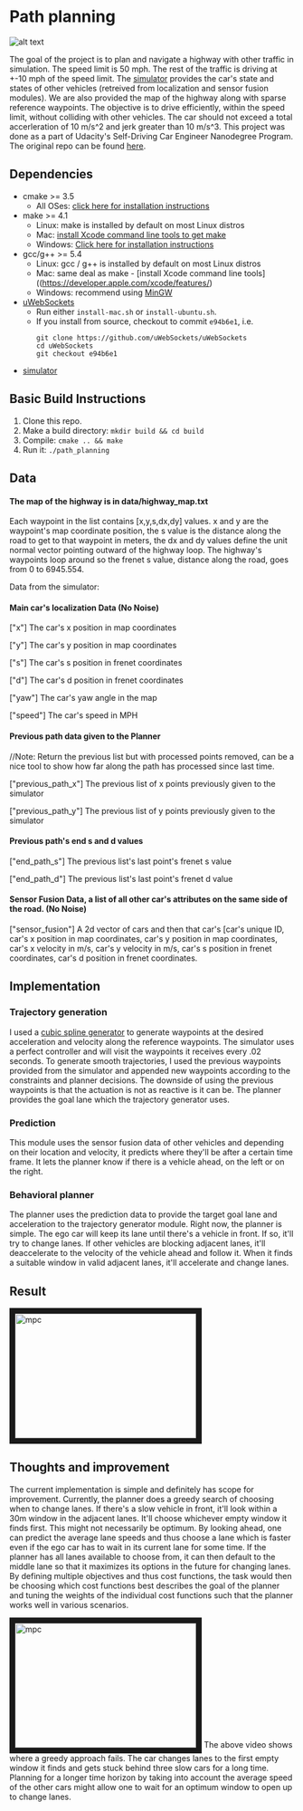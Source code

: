 # Path planning

![alt text](./results/pp.gif)

The goal of the project is to plan and navigate a highway with other traffic in simulation. The speed limit is 50 mph. The rest of the traffic is driving at +-10 mph of the speed limit. The [simulator](https://github.com/udacity/self-driving-car-sim/releases/tag/T3_v1.2) provides the car's state and states of other vehicles (retreived from localization and sensor fusion modules). We are also provided the map of the highway along with sparse reference waypoints. The objective is to drive efficiently, within the speed limit, without colliding with other vehicles. The car should not exceed a total accerleration of 10 m/s^2 and jerk greater than 10 m/s^3. This project was done as a part of Udacity's Self-Driving Car Engineer Nanodegree Program. The original repo can be found [here](https://github.com/udacity/CarND-Path-Planning-Project).

## Dependencies

* cmake >= 3.5
  * All OSes: [click here for installation instructions](https://cmake.org/install/)
* make >= 4.1
  * Linux: make is installed by default on most Linux distros
  * Mac: [install Xcode command line tools to get make](https://developer.apple.com/xcode/features/)
  * Windows: [Click here for installation instructions](http://gnuwin32.sourceforge.net/packages/make.htm)
* gcc/g++ >= 5.4
  * Linux: gcc / g++ is installed by default on most Linux distros
  * Mac: same deal as make - [install Xcode command line tools]((https://developer.apple.com/xcode/features/)
  * Windows: recommend using [MinGW](http://www.mingw.org/)
* [uWebSockets](https://github.com/uWebSockets/uWebSockets)
  * Run either `install-mac.sh` or `install-ubuntu.sh`.
  * If you install from source, checkout to commit `e94b6e1`, i.e.
    ```
    git clone https://github.com/uWebSockets/uWebSockets 
    cd uWebSockets
    git checkout e94b6e1
    ```
* [simulator](https://github.com/udacity/self-driving-car-sim/releases/tag/T3_v1.2)


## Basic Build Instructions

1. Clone this repo.
2. Make a build directory: `mkdir build && cd build`
3. Compile: `cmake .. && make`
4. Run it: `./path_planning`


## Data

#### The map of the highway is in data/highway_map.txt
Each waypoint in the list contains  [x,y,s,dx,dy] values. x and y are the waypoint's map coordinate position, the s value is the distance along the road to get to that waypoint in meters, the dx and dy values define the unit normal vector pointing outward of the highway loop. The highway's waypoints loop around so the frenet s value, distance along the road, goes from 0 to 6945.554.

Data from the simulator:

#### Main car's localization Data (No Noise)

["x"] The car's x position in map coordinates

["y"] The car's y position in map coordinates

["s"] The car's s position in frenet coordinates

["d"] The car's d position in frenet coordinates

["yaw"] The car's yaw angle in the map

["speed"] The car's speed in MPH

#### Previous path data given to the Planner

//Note: Return the previous list but with processed points removed, can be a nice tool to show how far along
the path has processed since last time. 

["previous_path_x"] The previous list of x points previously given to the simulator

["previous_path_y"] The previous list of y points previously given to the simulator

#### Previous path's end s and d values 

["end_path_s"] The previous list's last point's frenet s value

["end_path_d"] The previous list's last point's frenet d value

#### Sensor Fusion Data, a list of all other car's attributes on the same side of the road. (No Noise)

["sensor_fusion"] A 2d vector of cars and then that car's [car's unique ID, car's x position in map coordinates, car's y position in map coordinates, car's x velocity in m/s, car's y velocity in m/s, car's s position in frenet coordinates, car's d position in frenet coordinates. 


## Implementation

### Trajectory generation
I used a [cubic spline generator](http://kluge.in-chemnitz.de/opensource/spline/) to generate waypoints at the desired acceleration and velocity along the reference waypoints. The simulator uses a perfect controller and will visit the waypoints it receives every .02 seconds. To generate smooth trajectories, I used the previous waypoints provided from the simulator and appended new waypoints according to the constraints and planner decisions. The downside of using the previous waypoints is that the actuation is not as reactive is it can be. The planner provides the goal lane which the trajectory generator uses. 

### Prediction
This module uses the sensor fusion data of other vehicles and depending on their location and velocity, it predicts where they'll be after a certain time frame. It lets the planner know if there is a vehicle ahead, on the left or on the right.

### Behavioral planner
The planner uses the prediction data to provide the target goal lane and acceleration to the trajectory generator module. Right now, the planner is simple. The ego car will keep its lane until there's a vehicle in front. If so, it'll try to change lanes. If other vehicles are blocking adjacent lanes, it'll deaccelerate to the velocity of the vehicle ahead and follow it. When it finds a suitable window in valid adjacent lanes, it'll accelerate and change lanes.

## Result

<a href="http://www.youtube.com/watch?feature=player_embedded&v=pgN-TO3Xy3I
" target="_blank"><img src="http://img.youtube.com/vi/pgN-TO3Xy3I/0.jpg" 
alt="mpc" width="320" height="220" border="10" /></a>


## Thoughts and improvement
The current implementation is simple and definitely has scope for improvement. Currently, the planner does a greedy search of choosing when to change lanes. If there's a slow vehicle in front, it'll look within a 30m window in the adjacent lanes. It'll choose whichever empty window it finds first. This might not necessarily be optimum. By looking ahead, one can predict the average lane speeds and thus choose a lane which is faster even if the ego car has to wait in its current lane for some time. If the planner has all lanes available to choose from, it can then default to the middle lane so that it maximizes its options in the future for changing lanes. By defining multiple objectives and thus cost functions, the task would then be choosing which cost functions best describes the goal of the planner and tuning the weights of the individual cost functions such that the planner works well in various scenarios.


<a href="http://www.youtube.com/watch?feature=player_embedded&v=751o3kCqDd0
" target="_blank"><img src="http://img.youtube.com/vi/751o3kCqDd0/0.jpg" 
alt="mpc" width="320" height="220" border="10" /></a>
The above video shows where a greedy approach fails. The car changes lanes to the first empty window it finds and gets stuck behind three slow cars for a long time. Planning for a longer time horizon by taking into account the average speed of the other cars might allow one to wait for an optimum window to open up to change lanes.